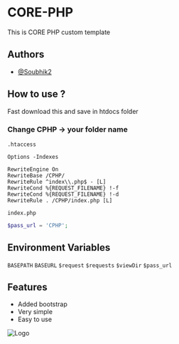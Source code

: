 
# CORE-PHP

This is CORE PHP custom template



## Authors

- [@Soubhik2](https://github.com/Soubhik2/CORE-PHP)


## How to use ?

Fast download this and save in htdocs folder

### Change CPHP -> your folder name

`.htaccess`
```
Options -Indexes

RewriteEngine On
RewriteBase /CPHP/
RewriteRule ^index\\.php$ - [L]
RewriteCond %{REQUEST_FILENAME} !-f
RewriteCond %{REQUEST_FILENAME} !-d
RewriteRule . /CPHP/index.php [L]
```

`index.php`
```php
$pass_url = 'CPHP';
```

## Environment Variables



`BASEPATH`
`BASEURL`
`$request`
`$requests`
`$viewDir`
`$pass_url`


## Features

- Added bootstrap
- Very simple
- Easy to use


![Logo](https://cdn-icons-png.flaticon.com/128/528/528261.png)
